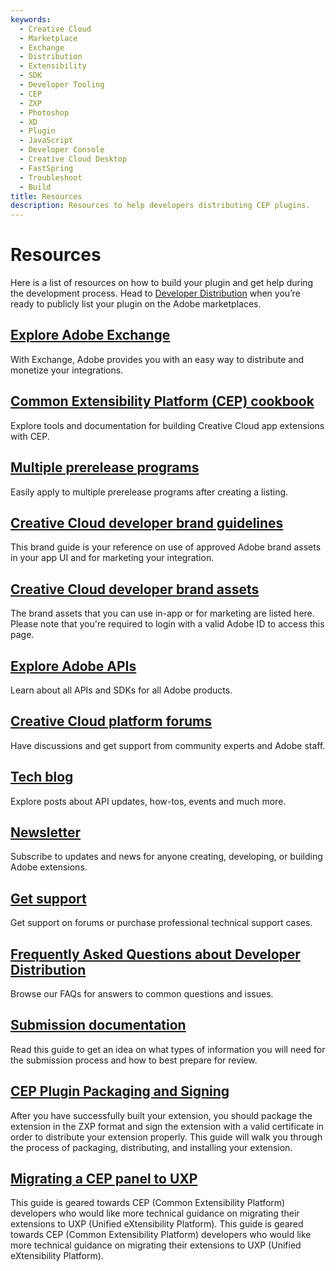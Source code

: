 ```yaml
---
keywords:
  - Creative Cloud
  - Marketplace
  - Exchange
  - Distribution
  - Extensibility
  - SDK
  - Developer Tooling
  - CEP
  - ZXP
  - Photoshop
  - XD
  - Plugin
  - JavaScript
  - Developer Console
  - Creative Cloud Desktop
  - FastSpring
  - Troubleshoot
  - Build
title: Resources
description: Resources to help developers distributing CEP plugins.
---
```


# Resources
Here is a list of resources on how to build your plugin and get help during the development process. Head to [Developer Distribution](https://developer.adobe.com/distribute/home) when you’re ready to publicly list your plugin on the Adobe marketplaces.

## [Explore Adobe Exchange](https://exchange.adobe.com/apps/browse/cc)
With Exchange, Adobe provides you with an easy way to distribute and monetize your integrations.

## [Common Extensibility Platform (CEP) cookbook](https://github.com/Adobe-CEP)
Explore tools and documentation for building Creative Cloud app extensions with CEP.

## [Multiple prerelease programs](https://www.adobeprerelease.com)
Easily apply to multiple prerelease programs after creating a listing.

## [Creative Cloud developer brand guidelines](https://www.adobe.com/go/cc_brand_guidelines)
This brand guide is your reference on use of approved Adobe brand assets in your app UI and for marketing your integration.

## [Creative Cloud developer brand assets](https://www.adobe.com/go/distribute-cc-brand-assets)
The brand assets that you can use in-app or for marketing are listed here. Please note that you're required to login with a valid Adobe ID to access this page.

## [Explore Adobe APIs](https://developer.adobe.com/apis/)
Learn about all APIs and SDKs for all Adobe products.

## [Creative Cloud platform forums](https://www.adobe.com/go/creative_cloud_developer_forums)
Have discussions and get support from community experts and Adobe staff.

## [Tech blog](https://www.adobe.com/go/creative_cloud_tech_blog)
Explore posts about API updates, how-tos, events and much more.

## [Newsletter](https://www.adobe.com/go/creative_cloud_developer_news)
Subscribe to updates and news for anyone creating, developing, or building Adobe extensions.

## [Get support](https://helpx.adobe.com/support/programs/cc-exchange-developer-support.html)
Get support on forums or purchase professional technical support cases.

## [Frequently Asked Questions about Developer Distribution](https://www.adobe.com/go/developer_distribution_faq)
Browse our FAQs for answers to common questions and issues.

## [Submission documentation](https://developer.adobe.com/developer-distribution/creative-cloud/docs/guides/submission/overview)
Read this guide to get an idea on what types of information you will need for the submission process and how to best prepare for review.

## [CEP Plugin Packaging and Signing](https://github.com/Adobe-CEP/Getting-Started-guides/tree/master/Package%20Distribute%20Install)
After you have successfully built your extension, you should package the extension in the ZXP format and sign the extension with a valid certificate in order to distribute your extension properly. This guide will walk you through the process of packaging, distributing, and installing your extension.

## [Migrating a CEP panel to UXP](https://github.com/Adobe-CEP/CEP-Resources/tree/master/UXP-Migration-Guide)
This guide is geared towards CEP (Common Extensibility Platform) developers who would like more technical guidance on migrating their extensions to UXP (Unified eXtensibility Platform). This guide is geared towards CEP (Common Extensibility Platform) developers who would like more technical guidance on migrating their extensions to UXP (Unified eXtensibility Platform). 

<!-- ## [Developer Blog]()
Get the latest news, updates, and guidance on how to succeed developing on Adobe Creative Cloud Platform SDK and API services. -->
